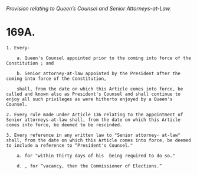 *Provision relating to Queen’s Counsel and Senior Attorneys-at-Law.*

# 169A.

    1. Every-

        a. Queen's Counsel appointed prior to the coming into force of the Constitution ; and

        b. Senior attorney-at-law appointed by the President after the coming into force of the Constitution,

        shall, from the date on which this Article comes into force, be called and known also as President's Counsel and shall continue to enjoy all such privileges as were hitherto enjoyed by a Queen's Counsel.

    2. Every rule made under Article 136 relating to the appointment of Senior attorneys-at-law shall, from the date on which this Article comes into force, be deemed to be rescinded.

    3. Every reference in any written law to "Senior attorney- at-law" shall, from the date on which this Article comes into force, be deemed to include a reference to “President's Counsel."

        a. for "within thirty days of his  being required to do so."

        d. , for “vacancy, then the Commissioner of Elections.”